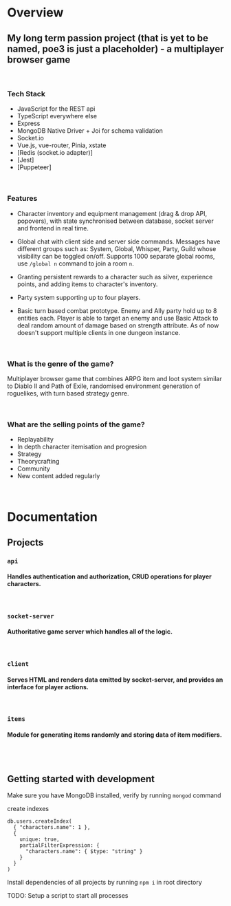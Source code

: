# Overview

## My long term passion project (that is yet to be named, poe3 is just a placeholder) - a multiplayer browser game

<br>

### Tech Stack

- JavaScript for the REST api
- TypeScript everywhere else
- Express
- MongoDB Native Driver + Joi for schema validation
- Socket.io
- Vue.js, vue-router, Pinia, xstate
- [Redis (socket.io adapter)]
- [Jest]
- [Puppeteer]

<br>

### Features

- Character inventory and equipment management (drag & drop API, popovers), with state synchronised between database, socket server and frontend in real time.

- Global chat with client side and server side commands. Messages have different groups such as: System, Global, Whisper, Party, Guild whose visibility can be toggled on/off. Supports 1000 separate global rooms, use `/global n` command to join a room `n`.

- Granting persistent rewards to a character such as silver, experience points, and adding items to character's inventory.

- Party system supporting up to four players.

- Basic turn based combat prototype. Enemy and Ally party hold up to 8 entities each. Player is able to target an enemy and use Basic Attack to deal random amount of damage based on strength attribute. As of now doesn't support multiple clients in one dungeon instance.

<br>

### What is the genre of the game?

Multiplayer browser game that combines ARPG item and loot system similar to Diablo II and Path of Exile,
randomised environment generation of roguelikes, with turn based strategy genre.

<br>

### What are the selling points of the game?

- Replayability
- In depth character itemisation and progresion
- Strategy
- Theorycrafting
- Community
- New content added regularly

<br>

# Documentation

## Projects

### **`api`**

#### Handles authentication and authorization, CRUD operations for player characters.

<br>

### **`socket-server`**

#### Authoritative game server which handles all of the logic.

<br>

### **`client`**

#### Serves HTML and renders data emitted by socket-server, and provides an interface for player actions.

<br>

### **`items`**

#### Module for generating items randomly and storing data of item modifiers.

<br>
<br>

## Getting started with development

Make sure you have MongoDB installed, verify by running `mongod` command

create indexes

```
db.users.createIndex(
  { "characters.name": 1 },
  {
    unique: true,
    partialFilterExpression: {
      "characters.name": { $type: "string" }
    }
  }
)
```

Install dependencies of all projects by running `npm i` in root directory

TODO: Setup a script to start all processes
